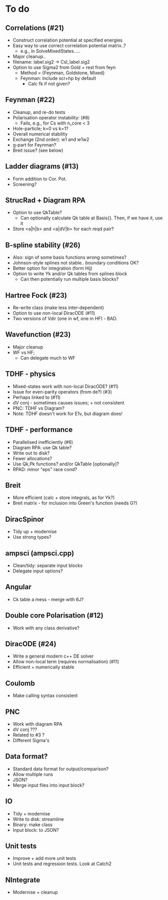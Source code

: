 # To do

## Correlations (#21)
  * Construct correlation potential at specified energies
  * Easy way to use correct correlation potential matrix..?
    * e.g., in SolveMixedStates.....
  * Major cleanup..
  * filename: label.sig2 -> CsI_label.sig2
  * Option to use Sigma2 from Gold + rest from feyn
    * Method = {Feynman, Goldstone, Mixed}
    * Feynman: include scr+hp by default
      * Calc fk if not given?

## Feynman (#22)
  * Cleanup, and re-do tests
  * Polarisation operator instability: (#8)
    * Fails, e.g., for Cs with n_core < 3
  * Hole-particle; k=0 vs k=1?
  * Overall numerical stability
  * Exchange (2nd order): w1 and w1w2
  * g-part for Feynman?
  * Breit issue? (see below)

## Ladder diagrams (#13)
  * Form addition to Cor. Pot.
  * Screening?

## StrucRad + Diagram RPA
  * Option to use QkTable?
    * Can optionally calculate Qk table at Basis{}. Then, if we have it, use it
  * Store <a|h|b> and <a|dV|b> for each reqd pair?

## B-spline stability (#26)
  * Also: sign of some basis functions wrong sometimes?
  * Johnson-style splines not stable.. boundary conditions OK?
  * Better option for integration (form Hij)
  * Option to write Yk and/or Qk tables from splines block
    * Can then potentially run multiple basis blocks?

## Hartree Fock (#23)
  * Re-write class (make less inter-dependent)
  * Option to use non-local DiracODE (#11)
  * Two versions of Vdir (one in wf, one in HF) - BAD.

## Wavefunction (#23)
  * Major cleanup
  * WF vs HF;
    * Can delegate much to WF

## TDHF - physics
  * Mixed-states work with non-local DiracODE? (#11)
  * Issue for even-parity operators (from de?) (#3)
  * Perhaps linked to (#11)
  * dV conj - sometimes causes issues; + not consistent
  * PNC: TDHF vs Diagram?
  * Note: TDHF doesn't work for E1v, but diagram does!

## TDHF - performance
  * Parallelised inefficiently (#6)
  * Diagram RPA: use Qk table?
  * Write out to disk?
  * Fewer allocations?
  * Use Qk,Pk functions? and/or QkTable [optionally]?
  * RPAD: minor "eps" race cond?

## Breit
  * More efficient (calc + store integrals, as for Yk?)
  * Breit matrix - for inclusion into Green's function (needs G?)

## DiracSpinor
  * Tidy up + modernise
  * Use strong types?

## ampsci (ampsci.cpp)
  * Clean/tidy: separate input blocks
  * Delegate input options?

## Angular
  * Ck table a mess - merge with 6J?

## Double core Polarisation (#12)
  * Work with any class derivative?

## DiracODE (#24)
  * Write a general modern c++ DE solver
  * Allow non-local term (requires normalisation) (#11)
  * Efficient + numerically stable

## Coulomb
  * Make calling syntax consistent

## PNC
  * Work with diagram RPA
  * dV conj ???
   * Related to #3 ?
  * Different Sigma's

## Data format?
  * Standard data format for output/comparison?
  * Allow multiple runs
  * JSON?
  * Merge input files into input block?

## IO
  * Tidy + modernise
  * Write to disk: streamline
  * Binary: make class
  * Input block: to JSON?

## Unit tests
  * Improve + add more unit tests
  * Unit tests and regression tests. Look at Catch2

## NIntegrate
  * Modernise + cleanup
